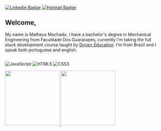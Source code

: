 [![Linkedin Badge](https://img.shields.io/badge/-LinkedIn-blue?style=flat&logo=Linkedin&logoColor=white&link=https://www.linkedin.com/in/matheus-de-montalverne-machado-44856a180/)](https://www.linkedin.com/in/matheus-de-montalverne-machado-44856a180/)
[![Hotmail Badge](https://img.shields.io/badge/-Hotmail-0078D4?style=flat-square&logo=microsoft-outlook&logoColor=white&link=mailto:matheus_m_machado@hotmail.com)](mailto:matheus_m_machado@hotmail.com)


## Welcome,

My name is Matheus Machado, I have a bachelor's degree in Mechanical Engineering from Faculdade Dos Guararapes, currently I'm taking the full stack development course taught by [Driven Education](https://www.driven.com.br/). I'm from Brazil and I speak both portuguese and english.

## 

![JavaScript](https://img.shields.io/badge/-JavaScript-black?style=flat-square&logo=javascript)
![HTML5](https://img.shields.io/badge/-HTML5-E34F26?style=flat-square&logo=html5&logoColor=white)
![CSS3](https://img.shields.io/badge/-CSS3-1572B6?style=flat-square&logo=css3)

<div>
<a href="https://github.com/MatheusMachad00">
<img height="180em" width"150" src="https://github-readme-stats.vercel.app/api/top-langs/?username=MatheusMachad00&theme=tokyonight&layout=compact&langs_count=7"/>
<img height="180em" width"150" src="https://github-readme-stats.vercel.app/api?username=MatheusMachad00&theme=tokyonight&show_icons=true&include_all_commits=true&count_private=true"/>
</div>
